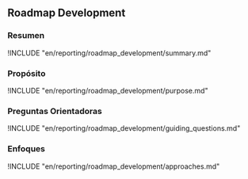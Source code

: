 ## Roadmap Development

### Resumen

!INCLUDE "en/reporting/roadmap_development/summary.md"

### Propósito

!INCLUDE "en/reporting/roadmap_development/purpose.md"

### Preguntas Orientadoras

!INCLUDE "en/reporting/roadmap_development/guiding_questions.md"

### Enfoques

!INCLUDE "en/reporting/roadmap_development/approaches.md"
